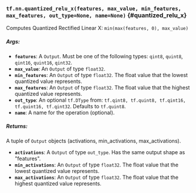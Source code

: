 ### `tf.nn.quantized_relu_x(features, max_value, min_features, max_features, out_type=None, name=None)` {#quantized_relu_x}

Computes Quantized Rectified Linear X: `min(max(features, 0), max_value)`

##### Args:


*  <b>`features`</b>: A `Output`. Must be one of the following types: `qint8`, `quint8`, `qint16`, `quint16`, `qint32`.
*  <b>`max_value`</b>: An `Output` of type `float32`.
*  <b>`min_features`</b>: An `Output` of type `float32`.
    The float value that the lowest quantized value represents.
*  <b>`max_features`</b>: An `Output` of type `float32`.
    The float value that the highest quantized value represents.
*  <b>`out_type`</b>: An optional `tf.DType` from: `tf.qint8, tf.quint8, tf.qint16, tf.quint16, tf.qint32`. Defaults to `tf.quint8`.
*  <b>`name`</b>: A name for the operation (optional).

##### Returns:

  A tuple of `Output` objects (activations, min_activations, max_activations).

*  <b>`activations`</b>: A `Output` of type `out_type`. Has the same output shape as "features".
*  <b>`min_activations`</b>: An `Output` of type `float32`. The float value that the lowest quantized value represents.
*  <b>`max_activations`</b>: An `Output` of type `float32`. The float value that the highest quantized value represents.

